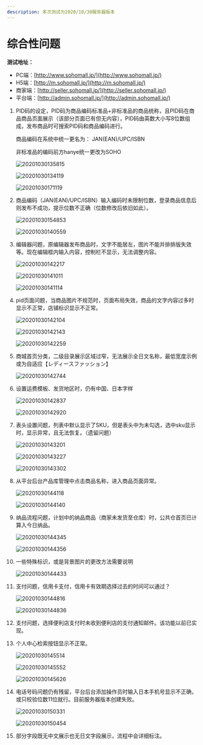 ```yaml
---
description: 本次测试为2020/10/30服务器版本
---
```


# 综合性问题

**测试地址：**

* PC端：[http://www.sohomall.jp/](http://www.sohomall.jp/)
* H5端：[http://m.sohomall.jp/](http://m.sohomall.jp/)
* 商家端：[http://seller.sohomall.jp/](http://seller.sohomall.jp/)
* 平台端：[http://admin.sohomall.jp/](http://admin.sohomall.jp/)

1. PID码的设定，PID码为商品编码标准品+非标准品的商品统称，且PID码在商品商品页面展示（该部分页面已有但无内容），PID码由英数大小写8位数组成，发布商品时可搜索PID码和商品编码进行。

   商品编码在系统中统一更名为：  JAN\(EAN\)/UPC/ISBN

   非标准品的编码前方hanye统一更改为SOHO

   ![20201030135815](https://raw.githubusercontent.com/a1609jk/Typora-Picgo/master/imgs/20201030135815.png)

   ![20201030134119](https://raw.githubusercontent.com/a1609jk/Typora-Picgo/master/imgs/20201030134119.png)

   ![20201030171119](https://raw.githubusercontent.com/a1609jk/Typora-Picgo/master/imgs/20201030171119.png)

2. 商品编码（JAN\(EAN\)/UPC/ISBN）输入编码时未限制位数，登录商品信息后则发布不成功，提示位数不正确（位数修改后依旧如此）。

   ![20201030154853](https://raw.githubusercontent.com/a1609jk/Typora-Picgo/master/imgs/20201030154853.png)

   ![20201030140559](https://raw.githubusercontent.com/a1609jk/Typora-Picgo/master/imgs/20201030140559.png)

3. 编辑器问题，原编辑器发布商品时，文字不能居左，图片不能并排排版失效等。现在编辑框内输入内容，控制栏不显示，无法调整内容。

   ![20201030142217](https://raw.githubusercontent.com/a1609jk/Typora-Picgo/master/imgs/20201030142217.png)

   ![20201030141011](https://raw.githubusercontent.com/a1609jk/Typora-Picgo/master/imgs/20201030141011.png) 

   ![20201030141114](https://raw.githubusercontent.com/a1609jk/Typora-Picgo/master/imgs/20201030141114.png)  

4. pid页面问题，当商品图片不规范时，页面布局失效，商品的文字内容过多时显示不正常，店铺标识显示不正常。

   ![20201030142104](https://raw.githubusercontent.com/a1609jk/Typora-Picgo/master/imgs/20201030142104.png)

   ![20201030142143](https://raw.githubusercontent.com/a1609jk/Typora-Picgo/master/imgs/20201030142143.png)

   ![20201030142259](https://raw.githubusercontent.com/a1609jk/Typora-Picgo/master/imgs/20201030142259.png)

5. 商城首页分类，二级目录展示区域过窄，无法展示全日文名称，最低宽度示例或为自适应【レディースファッション】

   ![20201030142744](https://raw.githubusercontent.com/a1609jk/Typora-Picgo/master/imgs/20201030142744.png)

6. 设置运费模板、发货地区时，仍有中国、日本字样

   ![20201030142837](https://raw.githubusercontent.com/a1609jk/Typora-Picgo/master/imgs/20201030142837.png)

   ![20201030142920](https://raw.githubusercontent.com/a1609jk/Typora-Picgo/master/imgs/20201030142920.png)

7. 表头设置问题，列表中默认显示了SKU，但是表头中为未勾选，选中sku显示时，显示异常，且无法恢复。（遗留问题）

   ![20201030143201](https://raw.githubusercontent.com/a1609jk/Typora-Picgo/master/imgs/20201030143201.png)

   ![20201030143227](https://raw.githubusercontent.com/a1609jk/Typora-Picgo/master/imgs/20201030143227.png)

   ![20201030143302](https://raw.githubusercontent.com/a1609jk/Typora-Picgo/master/imgs/20201030143302.png)

8. 从平台后台产品库管理中点击商品名称，进入商品页面异常。

   ![20201030144118](https://raw.githubusercontent.com/a1609jk/Typora-Picgo/master/imgs/20201030144118.png) 

   ![20201030144140](https://raw.githubusercontent.com/a1609jk/Typora-Picgo/master/imgs/20201030144140.png)

9. 纳品流程问题，计划中的纳品商品（商家未发货至仓库）时，公共仓首页已计算入今日纳品。

   ![20201030144345](https://raw.githubusercontent.com/a1609jk/Typora-Picgo/master/imgs/20201030144345.png)

   ![20201030144356](https://raw.githubusercontent.com/a1609jk/Typora-Picgo/master/imgs/20201030144356.png)

10. 一些特殊标识，或是背景图片的更改方法需要说明

    ![20201030144433](https://raw.githubusercontent.com/a1609jk/Typora-Picgo/master/imgs/20201030144433.png)

11. 支付问题，信用卡支付，信用卡有效期选择过去的时间可以通过？

    ![20201030144816](https://raw.githubusercontent.com/a1609jk/Typora-Picgo/master/imgs/20201030144816.png)

    ![20201030144836](https://raw.githubusercontent.com/a1609jk/Typora-Picgo/master/imgs/20201030144836.png)

12. 支付问题，选择便利店支付时未收到便利店的支付通知邮件。该功能以前已实现。
13. 个人中心检索按钮显示不正常。

    ![20201030145514](https://raw.githubusercontent.com/a1609jk/Typora-Picgo/master/imgs/20201030145514.png)

    ![20201030145552](https://raw.githubusercontent.com/a1609jk/Typora-Picgo/master/imgs/20201030145552.png)

    ![20201030145626](https://raw.githubusercontent.com/a1609jk/Typora-Picgo/master/imgs/20201030145626.png)

14. 电话号码问题仍有残留，平台后台添加操作员时输入日本手机号显示不正确，或只校验位数11位就行。目前服务器版本创建失败。

    ![20201030150331](https://raw.githubusercontent.com/a1609jk/Typora-Picgo/master/imgs/20201030150331.png)

    ![20201030150454](https://raw.githubusercontent.com/a1609jk/Typora-Picgo/master/imgs/20201030150454.png)

15. 部分字段既无中文展示也无日文字段展示，流程中会详细标注。

